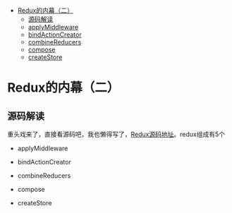 * [Redux的内幕（二）](#Redux的内幕（二）)
    * [源码解读](#源码解读)
    * [applyMiddleware](#applyMiddleware)
    * [bindActionCreator](#bindActionCreator)
    * [combineReducers](#combineReducers)
    * [compose](#compose)
    * [createStore](#createStore)
    

# Redux的内幕（二）

## 源码解读
重头戏来了，直接看源码吧，我也懒得写了，[Redux源码地址](https://github.com/reduxjs/redux/tree/master/src)。redux组成有5个
- applyMiddleware

- bindActionCreator

- combineReducers

- compose

- createStore
